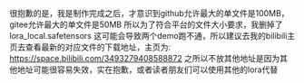 
很抱歉的是，我是制作完成之后，才意识到github允许最大的单文件是100MB，gitee允许最大的单文件是50MB
所以为了符合平台的文件大小要求，我删掉了lora_local.safetensors
这可能会导致两个demo跑不通，所以建议去我的bilibili主页去查看最新的对应文件的下载地址，主页为:
https://space.bilibili.com/3493279408588872 
之所以不放其他地址是因为其他地址可能很容易失效，实在抱歉，或者读者朋友们可以使用其他的lora代替

